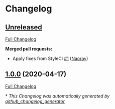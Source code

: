 # Changelog

## [Unreleased](https://github.com/naoray/blueprint-nova-addon/tree/HEAD)

[Full Changelog](https://github.com/naoray/blueprint-nova-addon/compare/1.0.0...HEAD)

**Merged pull requests:**

- Apply fixes from StyleCI [\#1](https://github.com/Naoray/blueprint-nova-addon/pull/1) ([Naoray](https://github.com/Naoray))

## [1.0.0](https://github.com/naoray/blueprint-nova-addon/tree/1.0.0) (2020-04-17)

[Full Changelog](https://github.com/naoray/blueprint-nova-addon/compare/1ae951c7cdaa821bbc4486c915361fe9ee63605b...1.0.0)



\* *This Changelog was automatically generated by [github_changelog_generator](https://github.com/github-changelog-generator/github-changelog-generator)*
